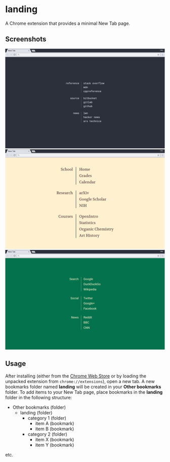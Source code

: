 # landing

A Chrome extension that provides a minimal New Tab page.

## Screenshots

![Screenshot 1: development](/img/scr_dev.png?raw=true)
![Screenshot 2: education](/img/scr_edu.png?raw=true)
![Screenshot 3: general](/img/scr_gen.png?raw=true)

## Usage

After installing (either from the [Chrome Web Store](https://chrome.google.com/webstore/detail/landing/ejfjhmoplgdbebjlgllbkjgmjfakjjfd) or by loading the unpacked extension from `chrome://extensions`), open a new tab. A new bookmarks folder named **landing** will be created in your **Other bookmarks** folder. To add items to your New Tab page, place bookmarks in the **landing** folder in the following structure:

- Other bookmarks (folder)
  - landing (folder)
    - category 1 (folder)
      - item A (bookmark)
      - item B (bookmark)
    - category 2 (folder)
      - item X (bookmark)
      - item Y (bookmark)

etc.

